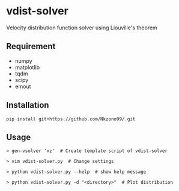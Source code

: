 # vdist-solver
Velocity distribution function solver using Liouville's theorem

## Requirement
* numpy
* matplotlib
* tqdm
* scipy
* emout

## Installation
```
pip install git+https://github.com/Nkzono99/.git
```

## Usage
```
> gen-vsolver 'xz'  # Create template script of vdist-solver

> vim vdist-solver.py  # Change settings

> python vdist-solver.py --help  # show help message

> python vdist-solver.py -d "<directory>"  # Plot distribution
```
